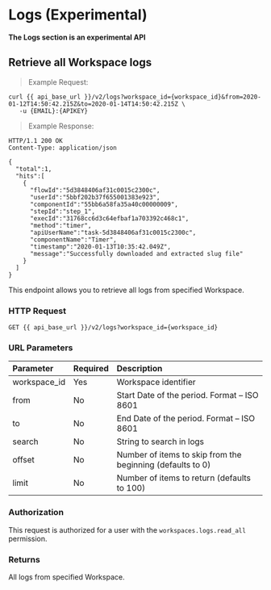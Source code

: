 # Logs (Experimental)

 <aside class="warning">
 <b>The Logs section is an experimental API</b>
 </aside>


## Retrieve all Workspaсe logs

> Example Request:

```shell
curl {{ api_base_url }}/v2/logs?workspace_id={workspace_id}&from=2020-01-12T14:50:42.215Z&to=2020-01-14T14:50:42.215Z \
   -u {EMAIL}:{APIKEY}
```

> Example Response:

```http
HTTP/1.1 200 OK
Content-Type: application/json

{
  "total":1,
  "hits":[
    {
      "flowId":"5d3848406af31c0015c2300c",
      "userId":"5bbf202b37f655001383e923",
      "componentId":"55bb6a58fa35a40c00000009",
      "stepId":"step_1",
      "execId":"31768cc6d3c64efbaf1a703392c468c1",
      "method":"timer",
      "apiUserName":"task-5d3848406af31c0015c2300c",
      "componentName":"Timer",
      "timestamp":"2020-01-13T10:35:42.049Z",
      "message":"Successfully downloaded and extracted slug file"
    }
  ]
}
```

This endpoint allows you to retrieve all logs from specified Workspace.

### HTTP Request

`GET {{ api_base_url }}/v2/logs?workspace_id={workspace_id}`

### URL Parameters

| Parameter   | Required | Description                                             |
| :---------- | :------- | :------------------------------------------------------ |
| workspace_id | Yes   | Workspace identifier                                 |
| from   | No      | Start Date of the period. Format – ISO 8601 |
| to     | No      | End Date of the period. Format – ISO 8601   |
| search | No      | String to search in logs | 
| offset | No      | Number of items to skip from the beginning (defaults to 0) |
| limit  | No      | Number of items to return (defaults to 100) |   


### Authorization

This request is authorized for a user with the `workspaces.logs.read_all` permission.

### Returns

All logs from specified Workspace.

